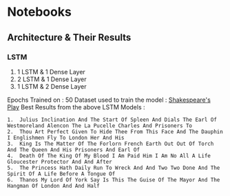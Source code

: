 # Notebooks

## Architecture & Their Results

### LSTM
1. 1 LSTM & 1 Dense Layer
2. 2 LSTM & 1 Dense Layer
3. 1 LSTM & 2 Dense Layer

Epochs Trained on : 50
Dataset used to train the model : [Shakespeare's Play](https://www.kaggle.com/kingburrito666/shakespeare-plays)
Best Results from the above LSTM Models :
```
1.  Julius Inclination And The Start Of Spleen And Dials The Earl Of Westmoreland Alencon The La Pucelle Charles And Prisoners To
2.  Thou Art Perfect Given To Hide Thee From This Face And The Dauphin I Englishmen Fly To London Her And His
3.  King Is The Matter Of The Forlorn French Earth Out Out Of Torch And The Queen And His Prisoners And Earl Of
4.  Death Of The King Of My Blood I Am Paid Him I Am No All A Life Gloucester Protector And And After
5.  The Princess Hath Daily Run To Wreck And And Two Two Done And The Spirit Of A Life Before A Tongue Of
6.  Thanos My Lord Of York Say Is This The Guise Of The Mayor And The Hangman Of London And And Half
```
